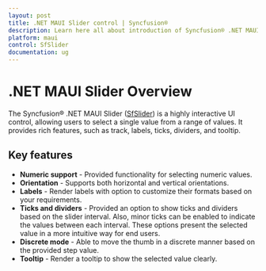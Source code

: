 ```yaml
---
layout: post
title: .NET MAUI Slider control | Syncfusion®
description: Learn here all about introduction of Syncfusion® .NET MAUI Slider (SfSlider) control with key features and more.
platform: maui
control: SfSlider
documentation: ug
---
```


# .NET MAUI Slider Overview

The Syncfusion® .NET MAUI Slider ([SfSlider](https://www.syncfusion.com/maui-controls/maui-slider)) is a highly interactive UI control, allowing users to select a single value from a range of values. It provides rich features, such as track, labels, ticks, dividers, and tooltip.

## Key features

* **Numeric support** - Provided functionality for selecting numeric values.
* **Orientation** - Supports both horizontal and vertical orientations.
* **Labels** - Render labels with option to customize their formats based on your requirements.
* **Ticks and dividers** - Provided an option to show ticks and dividers based on the slider interval. Also, minor ticks can be enabled to indicate the values between each interval. These options present the selected value in a more intuitive way for end users.
* **Discrete mode** - Able to move the thumb in a discrete manner based on the provided step value.
* **Tooltip** - Render a tooltip to show the selected value clearly.

